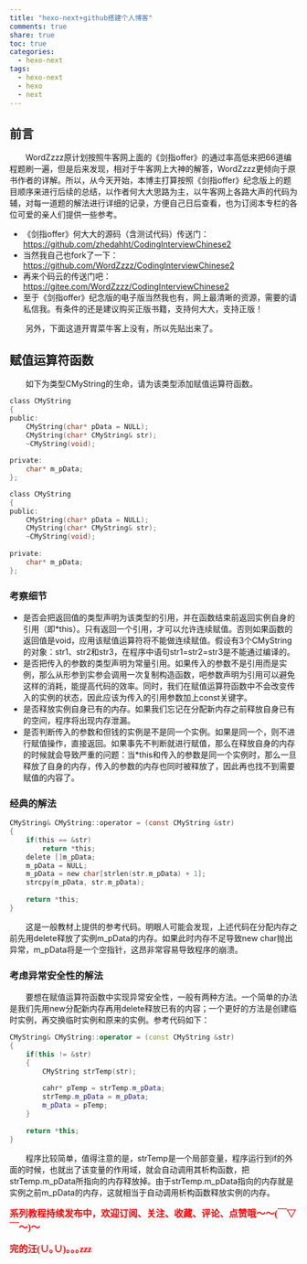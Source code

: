 ```yaml
---
title: "hexo-next+github搭建个人博客"
comments: true
share: true
toc: true
categories:
  - hexo-next
tags:
  - hexo-next
  - hexo
  - next
---
```



## 前言

&emsp;&emsp;WordZzzz原计划按照牛客网上面的《剑指offer》的通过率高低来把66道编程题刷一遍，但是后来发现，相对于牛客网上大神的解答，WordZzzz更倾向于原书作者的详解。所以，从今天开始，本博主打算按照《剑指offer》纪念版上的题目顺序来进行后续的总结，以作者何大大思路为主，以牛客网上各路大声的代码为辅，对每一道题的解法进行详细的记录，方便自己日后查看，也为订阅本专栏的各位可爱的亲人们提供一些参考。

- 《剑指offer》何大大的源码（含测试代码）传送门：https://github.com/zhedahht/CodingInterviewChinese2
- 当然我自己也fork了一下：https://github.com/WordZzzz/CodingInterviewChinese2
- 再来个码云的传送门吧：https://gitee.com/WordZzzz/CodingInterviewChinese2
- 至于《剑指offer》纪念版的电子版当然我也有，网上最清晰的资源，需要的请私信我。有条件的还是建议购买正版书籍，支持何大大，支持正版！

&emsp;&emsp;另外，下面这道开胃菜牛客上没有，所以先贴出来了。

## 赋值运算符函数

&emsp;&emsp;如下为类型CMyString的生命，请为该类型添加赋值运算符函数。

```c
class CMyString
{
public:
    CMyString(char* pData = NULL);
    CMyString(char* CMyString& str);
    ~CMyString(void);
    
private:
    char* m_pData;
};
```

```c
class CMyString
{
public:
    CMyString(char* pData = NULL);
    CMyString(char* CMyString& str);
    ~CMyString(void);
    
private:
    char* m_pData;
};
```

### 考察细节

- 是否会把返回值的类型声明为该类型的引用，并在函数结束前返回实例自身的引用（即*this）。只有返回一个引用，才可以允许连续赋值。否则如果函数的返回值是void，应用该赋值运算符将不能做连续赋值。假设有3个CMyString的对象：str1、str2和str3，在程序中语句str1=str2=str3是不能通过编译的。
- 是否把传入的参数的类型声明为常量引用。如果传入的参数不是引用而是实例，那么从形参到实参会调用一次复制构造函数，吧参数声明为引用可以避免这样的消耗，能提高代码的效率。同时，我们在赋值运算符函数中不会改变传入的实例的状态，因此应该为传入的引用参数加上const关键字。
- 是否释放实例自身已有的内存。如果我们忘记在分配新内存之前释放自身已有的空间，程序将出现内存泄漏。
- 是否判断传入的参数和但钱的实例是不是同一个实例。如果是同一个，则不进行赋值操作，直接返回。如果事先不判断就进行赋值，那么在释放自身的内存的时候就会导致严重的问题：当*this和传入的参数是同一个实例时，那么一旦释放了自身的内存，传入的参数的内存也同时被释放了，因此再也找不到需要赋值的内容了。

### 经典的解法

```c
CMyString& CMyString::operator = (const CMyString &str)
{
    if(this == &str)
        return *this;
    delete []m_pData;
    m_pData = NULL;
    m_pData = new char[strlen(str.m_pData) + 1];
    strcpy(m_pData, str.m_pData);
    
    return *this;
}
```

&emsp;&emsp;这是一般教材上提供的参考代码。明眼人可能会发现，上述代码在分配内存之前先用delete释放了实例m\_pData的内存。如果此时内存不足导致new char抛出异常，m\_pData将是一个空指针，这昂非常容易导致程序的崩溃。

### 考虑异常安全性的解法

&emsp;&emsp;要想在赋值运算符函数中实现异常安全性，一般有两种方法。一个简单的办法是我们先用new分配新内存再用delete释放已有的内容；一个更好的方法是创建临时实例，再交换临时实例和原来的实例。参考代码如下：

```cpp
CMyString& CMyString::operator = (const CMyString &str)
{
    if(this != &str)
    {
        CMyString strTemp(str);
        
        cahr* pTemp = strTemp.m_pData;
        strTemp.m_pData = m_pData;
        m_pData = pTemp;
    }
    
    return *this;
}
```

&emsp;&emsp;程序比较简单，值得注意的是，strTemp是一个局部变量，程序运行到if的外面的时候，也就出了该变量的作用域，就会自动调用其析构函数，把strTemp.m\_pData所指向的内存释放掉。由于strTemp.m\_pData指向的内存就是实例之前m_pData的内存，这就相当于自动调用析构函数释放实例的内存。

**<font color="red" size=3 face="仿宋">系列教程持续发布中，欢迎订阅、关注、收藏、评论、点赞哦～～(￣▽￣～)～</font>**

**<font color="red" size=3 face="仿宋">完的汪(∪｡∪)｡｡｡zzz</font>**
